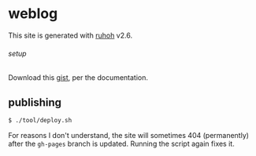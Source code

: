 weblog
======

This site is generated with [ruhoh][] v2.6.

###### setup

Download this [gist][], per the documentation.

publishing
----------

```sh
$ ./tool/deploy.sh
```

For reasons I don't understand, the site will sometimes 404 (permanently) after the `gh-pages` branch is updated.
Running the script again fixes it.

[ruhoh]: http://ruhoh.com/
[gist]: https://gist.github.com/jaimalchohan/8090954
